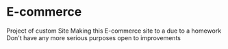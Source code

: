 # E-commerce
Project of custom Site
Making this E-commerce site to a due to a homework
Don't have any more serious purposes
open to improvements
